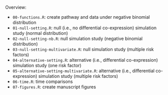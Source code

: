 Overview:

  - `00-functions.R`: create pathway and data under negative binomial distribution
  - `01-null-setting.R`: null (i.e., no differential co-expression) simulation study (normal distribution)
  - `02-null-setting-nb.R`: null simulation study (negative binomial distribution)
  - `03-null-setting-multivariate.R`: null simulation study (multiple risk factors)
  - `04-alternative-setting.R`: alternative (i.e., differential co-expression) simulation study (one risk factor)
  - `05-alternative-setting-multivariate.R`: alternative (i.e., differential co-expression) simulation study (multiple risk factors)
  - `06-time.R`: time comparisons
  - `07-figures.R`: create manuscript figures
